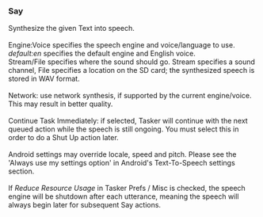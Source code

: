 ### Say

Synthesize the given Text into speech.\
\
Engine:Voice specifies the speech engine and voice/language to use.
*default:en* specifies the default engine and English voice.\
Stream/File specifies where the sound should go. Stream specifies a
sound channel, File specifies a location on the SD card; the synthesized
speech is stored in WAV format.\
\
Network: use network synthesis, if supported by the current
engine/voice. This may result in better quality.\
\
Continue Task Immediately: if selected, Tasker will continue with the
next queued action while the speech is still ongoing. You must select
this in order to do a Shut Up action later.\
\
Android settings may override locale, speed and pitch. Please see the
\'Always use my settings option\' in Android\'s Text-To-Speech settings
section.\
\
If *Reduce Resource Usage* in Tasker Prefs / Misc is checked, the speech
engine will be shutdown after each utterance, meaning the speech will
always begin later for subsequent Say actions.
